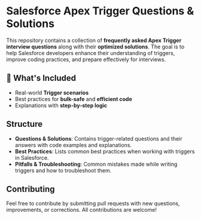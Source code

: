 # Salesforce Apex Trigger Questions & Solutions

This repository contains a collection of **frequently asked Apex Trigger interview questions** along with their **optimized solutions**. The goal is to help Salesforce developers enhance their understanding of triggers, improve coding practices, and prepare effectively for interviews.

## 📌 What's Included
- Real-world **Trigger scenarios**
- Best practices for **bulk-safe** and **efficient code**
- Explanations with **step-by-step logic**

## Structure

- **Questions & Solutions**: Contains trigger-related questions and their answers with code examples and explanations.
- **Best Practices**: Lists common best practices when working with triggers in Salesforce.
- **Pitfalls & Troubleshooting**: Common mistakes made while writing triggers and how to troubleshoot them.

## Contributing

Feel free to contribute by submitting pull requests with new questions, improvements, or corrections. All contributions are welcome!
